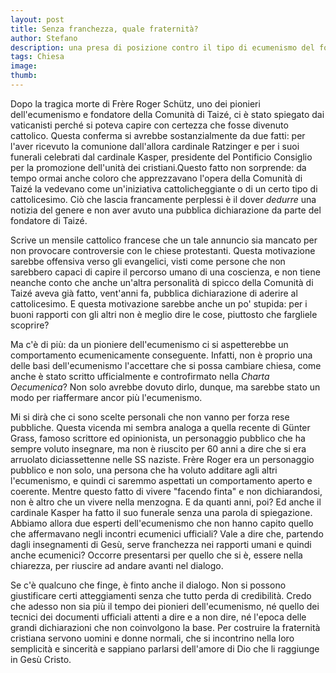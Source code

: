 ```yaml
---
layout: post
title: Senza franchezza, quale fraternità?
author: Stefano
description: una presa di posizione contro il tipo di ecumenismo del fondatore di Taizé, pubblicata anche su Voce Evangelica
tags: Chiesa
image: 
thumb: 
---
```

Dopo la tragica morte di Frère Roger Schütz, uno dei pionieri dell'ecumenismo e fondatore della Comunità di Taizé, ci è stato spiegato dai vaticanisti  perché si poteva capire con certezza che fosse divenuto cattolico. Questa conferma si avrebbe sostanzialmente da due fatti: per l'aver ricevuto la comunione dall'allora cardinale Ratzinger e per i suoi funerali celebrati dal cardinale Kasper, presidente del Pontificio Consiglio per la promozione dell'unità dei cristiani.<!--more-->Questo fatto non sorprende: da tempo ormai anche coloro che apprezzavano l'opera della Comunità di Taizé la vedevano come un'iniziativa cattolicheggiante o di un certo tipo di cattolicesimo. Ciò che lascia francamente perplessi è il dover <em>dedurre</em> una notizia del genere e non aver avuto una pubblica dichiarazione da parte del fondatore di Taizé.

Scrive un mensile cattolico francese che un tale annuncio sia mancato per non provocare controversie con le chiese protestanti. Questa motivazione sarebbe offensiva verso gli evangelici, visti come persone che non sarebbero capaci di capire il percorso umano di una coscienza, e non tiene neanche conto che anche un'altra personalità di spicco della Comunità di Taizé aveva già fatto, vent'anni fa, pubblica dichiarazione di aderire al cattolicesimo. E questa motivazione sarebbe anche un po' stupida: per i buoni rapporti con gli altri non è meglio dire le cose, piuttosto che fargliele scoprire?

Ma c'è di più: da un pioniere dell'ecumenismo ci si aspetterebbe un comportamento ecumenicamente conseguente. Infatti, non è proprio una delle basi dell'ecumenismo l'accettare che si possa cambiare chiesa, come anche è stato scritto ufficialmente e controfirmato nella <em>Charta Oecumenica</em>? Non solo avrebbe dovuto dirlo, dunque, ma sarebbe stato un modo per riaffermare ancor più l'ecumenismo.

Mi si dirà che ci sono scelte personali che non vanno per forza rese pubbliche. Questa vicenda mi sembra analoga a quella recente di Günter Grass, famoso scrittore ed opinionista, un personaggio pubblico che ha sempre voluto insegnare, ma non è riuscito per 60 anni a dire che si era arruolato diciassettenne nelle SS naziste. Frère Roger era un personaggio pubblico e non solo, una persona che ha voluto additare agli altri l'ecumenismo, e quindi ci saremmo aspettati un comportamento aperto e coerente. Mentre questo fatto di vivere "facendo finta" e non dichiarandosi, non è altro che un vivere nella menzogna. E da quanti anni, poi? Ed anche il cardinale Kasper ha fatto il suo funerale senza una parola di spiegazione. Abbiamo allora due esperti dell'ecumenismo che non hanno capito quello che affermavano negli incontri ecumenici ufficiali? Vale a dire che, partendo dagli insegnamenti di Gesù, serve franchezza nei rapporti umani e quindi anche ecumenici? Occorre presentarsi per quello che si è, essere nella chiarezza, per riuscire ad andare avanti nel dialogo.

Se c'è qualcuno che finge, è finto anche il dialogo. Non si possono giustificare certi atteggiamenti senza che tutto perda di credibilità. Credo che adesso non sia più il tempo dei pionieri dell'ecumenismo, né quello dei tecnici dei documenti ufficiali attenti a dire e a non dire, né l'epoca delle grandi dichiarazioni che non coinvolgono la base. Per costruire la fraternità cristiana servono uomini e donne normali, che si incontrino nella loro semplicità e sincerità e sappiano parlarsi dell'amore di Dio che li raggiunge in Gesù Cristo.